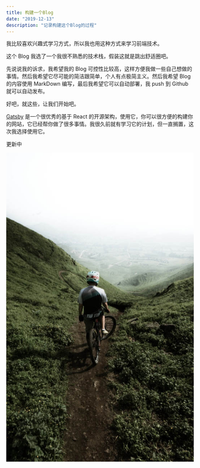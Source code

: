 ```yaml
---
title: 构建一个Blog
date: "2019-12-13"
description: "记录构建这个Blog的过程"
---
```


我比较喜欢兴趣式学习方式，所以我也用这种方式来学习前端技术。

这个 Blog 我选了一个我很不熟悉的技术栈，假装这就是跳出舒适圈吧。

先说说我的诉求，我希望我的 Blog 可控性比较高，这样方便我做一些自己想做的事情。然后我希望它尽可能的简洁跟简单，个人有点极简主义。然后我希望 Blog 的内容使用 MarkDown 编写，最后我希望它可以自动部署，我 push 到 Github 就可以自动发布。

好吧，就这些，让我们开始吧。

[Gatsby](https://github.com/gatsbyjs/gatsby) 是一个很优秀的基于 React 的开源架构，使用它，你可以很方便的构建你的网站，它已经帮你做了很多事情。我很久前就有学习它的计划，但一直搁置，这次我选择使用它。

更新中

![002](./002.jpg)
